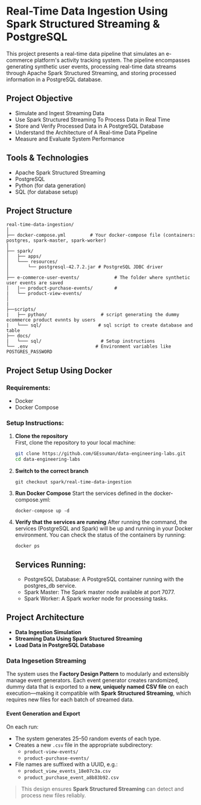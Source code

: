 
# Real-Time Data Ingestion Using Spark Structured Streaming & PostgreSQL

This project presents a real-time data pipeline that simulates an e-commerce platform's activity tracking system. 
The pipeline encompasses generating synthetic user events, processing real-time data streams through Apache Spark Structured 
Streaming, and storing processed information in a PostgreSQL database.


## Project Objective
- Simulate and Ingest Streaming Data
- Use Spark Structured Streaming To Process Data in Real Time
- Store and Verify Processed Data in A PostgreSQL Database
- Understand the Architecture of A Real-time Data Pipeline
- Measure and Evaluate System Performance


## Tools & Technologies 
 - Apache Spark Structured Streaming 
 - PostgreSQL 
 - Python (for data generation) 
 - SQL (for database setup) 

## Project Structure
```
real-time-data-ingestion/
│
├── docker-compose.yml         # Your docker-compose file (containers: postgres, spark-master, spark-worker)
│
├── spark/
│   ├── apps/
│   └─── resources/
│       └── postgresql-42.7.2.jar # PostgreSQL JDBC driver
│
├── e-commerce-user-events/             # The folder where synthetic user events are saved
│   |── product-purchase-events/        # 
|   └── product-view-events/
│
|
├──scripts/
|   ├── python/                    # script generating the dummy ecommerce product evnnts by users
|   └─── sql/                     # sql script to create database and table
├── docs/
|   └─── sql/                      # Setup instructions
└── .env                         # Environment variables like POSTGRES_PASSWORD
```



## Project Setup Using Docker

### Requirements:
- Docker
- Docker Compose

### Setup Instructions:

1. **Clone the repository**  
   First, clone the repository to your local machine:
   ```bash
   git clone https://github.com/GEssuman/data-engineering-labs.git
   cd data-engineering-labs

2. **Switch to the correct branch**
    ```
    git checkout spark/real-time-data-ingestion
    ```
3. **Run Docker Compose**
    Start the services defined in the docker-compose.yml:
    ```
    docker-compose up -d
    ```

4. **Verify that the services are running**
    After running the command, the services (PostgreSQL and Spark) will be up and running in your Docker environment. You can check the status of the containers by running:
    ```
    docker ps
    ```

    ## Services Running:
    - PostgreSQL Database: A PostgreSQL container running with the postgres_db service.
    - Spark Master: The Spark master node available at port 7077.
    - Spark Worker: A Spark worker node for processing tasks.

## Project Architecture
- **Data Ingestion Simulation**
- **Streaming Data Using Spark Stuctured Streaming**
- **Load Data in PostgreSQL Database**


### Data Ingesetion Streaming
The system uses the **Factory Design Pattern** to modularly and extensibly manage event generators. Each event generator creates randomized, dummy data that is exported to a **new, uniquely named CSV file** on each execution—making it compatible with **Spark Structured Streaming**, which requires new files for each batch of streamed data.

#### Event Generation and Export

On each run:
- The system generates 25–50 random events of each type.
- Creates a new `.csv` file in the appropriate subdirectory:
  - `product-view-events/`
  - `product-purchase-events/`
- File names are suffixed with a UUID, e.g.:
  - `product_view_events_18e07c3a.csv`
  - `product_purchase_event_a8b83b92.csv`

> This design ensures **Spark Structured Streaming** can detect and process new files reliably.